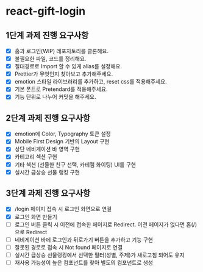 # react-gift-login

## 1단계 과제 진행 요구사항

- [x] 홈과 로그인(WIP) 레포지토리를 클론해요.
- [x] 불필요한 파일, 코드를 정리해요.
- [x] 절대경로로 Import 할 수 있게 alias를 설정해요.
- [x] Prettier가 무엇인지 찾아보고 추가해주세요.
- [x] emotion 스타일 라이브러리를 추가하고, reset css를 적용해주세요.
- [x] 기본 폰트로 Pretendard를 적용해주세요.
- [x] 기능 단위로 나누어 커밋을 해주세요.

## 2단계 과제 진행 요구사항

- [x] emotion에 Color, Typography 토큰 설정
- [x] Mobile First Design 기반의 Layout 구현
- [x] 상단 네비게이션 바 영역 구현
- [x] 카테고리 섹션 구현
- [x] 기타 섹션 (선물한 친구 선택, 카테캠 화이팅) UI를 구현
- [x] 실시간 급상승 선물 랭킹 구현

## 3단계 과제 진행 요구사항

- [x] /login 페이지 접속 시 로그인 화면으로 연결
- [x] 로그인 화면 만들기
- [ ] 로그인 버튼 클릭 시 이전에 접속한 페이지로 Redirect. 이전 페이지가 없다면 홈(/)으로 Redirect
- [ ] 네비게이션 바에 로그인과 뒤로가기 버튼을 추가하고 기능 구현
- [ ] 잘못된 경로로 접속 시 Not found 페이지로 연결
- [ ] 실시간 급상승 선물랭킹에서 선택한 필터(성별, 주제)가 새로고침 되어도 유지
- [ ] 재사용 가능성이 높은 컴포넌트를 찾아 별도의 컴포넌트로 생성
